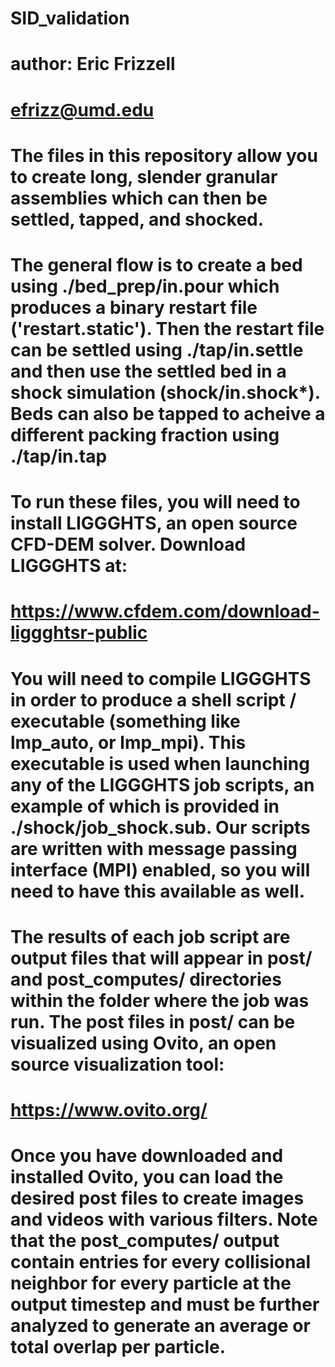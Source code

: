 # SID_validation
# author: Eric Frizzell
# efrizz@umd.edu

# The files in this repository allow you to create long, slender granular assemblies which can then be settled, tapped, and shocked.

# The general flow is to create a bed using ./bed_prep/in.pour which produces a binary restart file ('restart.static'). Then the restart file can be settled using ./tap/in.settle and then use the settled bed in a shock simulation (shock/in.shock*). Beds can also be tapped to acheive a different packing fraction using ./tap/in.tap

# To run these files, you will need to install LIGGGHTS, an open source CFD-DEM solver. Download LIGGGHTS at:
# https://www.cfdem.com/download-liggghtsr-public

# You will need to compile LIGGGHTS in order to produce a shell script / executable (something like lmp_auto, or lmp_mpi). This executable is used when launching any of the LIGGGHTS job scripts, an example of which is provided in ./shock/job_shock.sub. Our scripts are written with message passing interface (MPI) enabled, so you will need to have this available as well.

# The results of each job script are output files that will appear in post/ and post_computes/ directories within the folder where the job was run. The post files in post/ can be visualized using Ovito, an open source visualization tool:
# https://www.ovito.org/

# Once you have downloaded and installed Ovito, you can load the desired post files to create images and videos with various filters. Note that the post_computes/ output contain entries for every collisional neighbor for every particle at the output timestep and must be further analyzed to generate an average or total overlap per particle.
